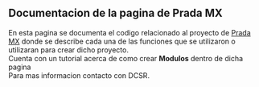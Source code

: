 ## Documentacion de la pagina de Prada MX
En esta pagina se documenta el codigo relacionado al proyecto de [Prada MX](http://oficinas.prada.mx:72/comercialPruebas/) donde se describe cada una de las funciones que se utilizaron o utilizaran para crear dicho proyecto.<br>
Cuenta con un tutorial acerca de como crear **Modulos** dentro de dicha pagina<br>
Para mas informacion contacto con DCSR.
